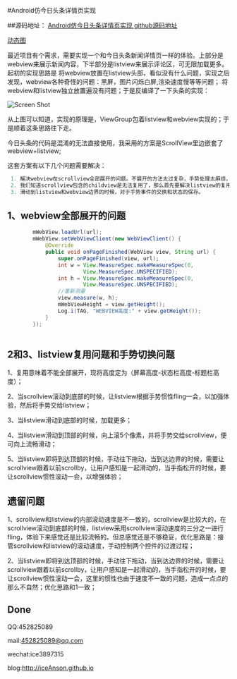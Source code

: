 #Android仿今日头条详情页实现

##源码地址：
 [Android仿今日头条详情页实现 github源码地址](https://github.com/iceAnson/NewsDetail) 
 
 [动态图](https://www.diycode.cc/topics/589)

最近项目有个需求，需要实现一个和今日头条新闻详情页一样的体验。上部分是webview来展示新闻内容，下半部分是listview来展示评论区，可无限加载更多。
起初的实现思路是 将webview放置在listview头部，看似没有什么问题，实现之后发现，webview各种奇怪的问题：黑屏，图片闪烁白屏,渲染速度慢等等问题；
将webview和listview独立放置遍没有问题；于是反编译了一下头条的实现：

![Screen Shot](http://okttsxi3s.bkt.clouddn.com/toutiao1.png)

从上图可以知道，实现的原理是，ViewGroup包着listview和webview实现的；于是顺着这条思路往下走。

今日头条的代码是混淆的无法直接使用，我采用的方案是ScrollView里边嵌套了webview+listview;

这套方案有以下几个问题需要解决：

```java
 1. 解决webview在scrollview全部展开的问题。不展开的方法太过复杂，手势处理太麻烦，这里采用展开的形式
 2. 我们知道scrollview包含的childview是无法复用了，那么首先要解决listview的复用问题；
 3. 滑动到listview和webview边界的时候，对于手势事件的交换和状态的保存。

``` 

## 1、webview全部展开的问题

```java
		mWebView.loadUrl(url);
        mWebView.setWebViewClient(new WebViewClient() {
            @Override
            public void onPageFinished(WebView view, String url) {
                super.onPageFinished(view, url);
                int w = View.MeasureSpec.makeMeasureSpec(0,
                        View.MeasureSpec.UNSPECIFIED);
                int h = View.MeasureSpec.makeMeasureSpec(0,
                        View.MeasureSpec.UNSPECIFIED);
                //重新测量
                view.measure(w, h);
                mWebViewHeight = view.getHeight();
                Log.i(TAG, "WEBVIEW高度:" + view.getHeight());
            }
        });
        
```

## 2和3、listview复用问题和手势切换问题

1、复用意味着不能全部展开，现将高度定为（屏幕高度-状态栏高度-标题栏高度）；

2、当scrollview滚动到底部的时候，让listview根据手势惯性fling一会，以加强体验，然后将手势交给listview；

3、当listview滑动到底部的时候，加载更多；

4、当listview滑动到顶部的时候，向上滚5个像素，并将手势交给scrollview，便可向上流畅滑动；

5、当listview即将到达顶部的时候，手动往下拖动，当到达边界的时候，需要让scrollview跟着以前scrollby，让用户感知是一起滑动的，当手指松开的时候，要让scrollview惯性滚动一会，以增强体验；

## 遗留问题
1、scrollview和listview的内部滚动速度是不一致的，scrollview是比较大的，在scrollview滚动到底部的时候，listview采用scrollview滚动速度的三分之一进行fling，体验下来感觉还是比较流畅的。但总感觉还是不够稳妥，优化思路是：接管scrollview和listview的滚动速度，手动控制两个控件的过渡过程；

2、当listview即将到达顶部的时候，手动往下拖动，当到达边界的时候，需要让scrollview跟着以前scrollby，让用户感知是一起滑动的，当手指松开的时候，要让scrollview惯性滚动一会，这里的惯性也由于速度不一致的问题，造成一点点的那么不自然；优化思路和1一致；


Done
----------
QQ:452825089

mail:452825089@qq.com

wechat:ice3897315

blog:http://iceAnson.github.io






